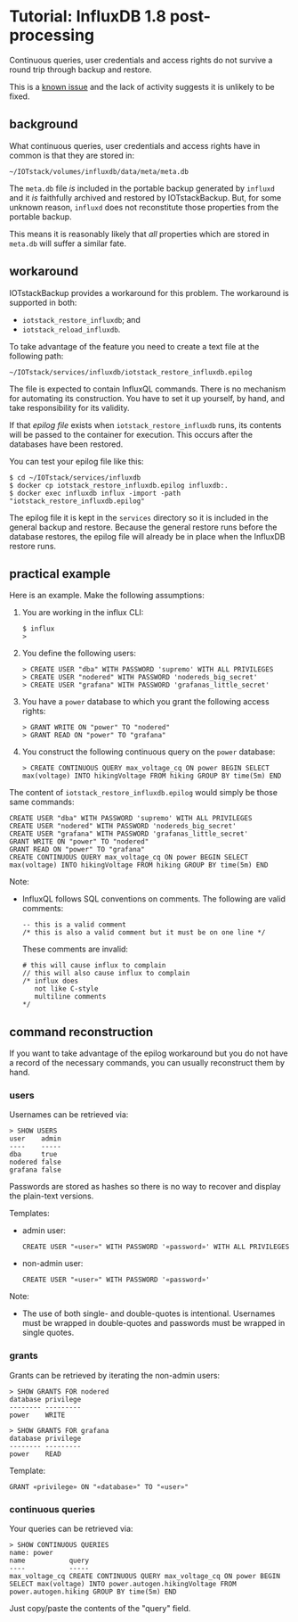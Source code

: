 # Tutorial: InfluxDB 1.8 post-processing

Continuous queries, user credentials and access rights do not survive a round trip through backup and restore.

This is a [known issue](https://github.com/influxdata/influxdb/issues/21494) and the lack of activity suggests it is unlikely to be fixed.

## background

What continuous queries, user credentials and access rights have in common is that they are stored in:

```
~/IOTstack/volumes/influxdb/data/meta/meta.db
```

The `meta.db` file *is* included in the portable backup generated by `influxd` and it *is* faithfully archived and restored by IOTstackBackup. But, for some unknown reason, `influxd` does not reconstitute those properties from the portable backup.

This means it is reasonably likely that *all* properties which are stored in `meta.db` will suffer a similar fate. 

## workaround

IOTstackBackup provides a workaround for this problem. The workaround is supported in both:

* `iotstack_restore_influxdb`; and
* `iotstack_reload_influxdb`.

To take advantage of the feature you need to create a text file at the following path:

```
~/IOTstack/services/influxdb/iotstack_restore_influxdb.epilog
```

The file is expected to contain InfluxQL commands. There is no mechanism for automating its construction. You have to set it up yourself, by hand, and take responsibility for its validity.

If that *epilog file* exists when `iotstack_restore_influxdb` runs, its contents will be passed to the container for execution. This occurs after the databases have been restored.

You can test your epilog file like this:

```
$ cd ~/IOTstack/services/influxdb
$ docker cp iotstack_restore_influxdb.epilog influxdb:.
$ docker exec influxdb influx -import -path "iotstack_restore_influxdb.epilog"
```

The epilog file it is kept in the `services` directory so it is included in the general backup and restore. Because the general restore runs before the database restores, the epilog file will already be in place when the InfluxDB restore runs. 

## practical example

Here is an example. Make the following assumptions:

1. You are working in the influx CLI:

	```
	$ influx
	>
	```

2. You define the following users:

	```
	> CREATE USER "dba" WITH PASSWORD 'supremo' WITH ALL PRIVILEGES
	> CREATE USER "nodered" WITH PASSWORD 'nodereds_big_secret'
	> CREATE USER "grafana" WITH PASSWORD 'grafanas_little_secret'
	```

3. You have a `power` database to which you grant the following access rights:

	```
	> GRANT WRITE ON "power" TO "nodered"
	> GRANT READ ON "power" TO "grafana"
	```

4. You construct the following continuous query on the `power` database:

	```
	> CREATE CONTINUOUS QUERY max_voltage_cq ON power BEGIN SELECT max(voltage) INTO hikingVoltage FROM hiking GROUP BY time(5m) END
	```

The content of `iotstack_restore_influxdb.epilog` would simply be those same commands:

```
CREATE USER "dba" WITH PASSWORD 'supremo' WITH ALL PRIVILEGES
CREATE USER "nodered" WITH PASSWORD 'nodereds_big_secret'
CREATE USER "grafana" WITH PASSWORD 'grafanas_little_secret'
GRANT WRITE ON "power" TO "nodered"
GRANT READ ON "power" TO "grafana"
CREATE CONTINUOUS QUERY max_voltage_cq ON power BEGIN SELECT max(voltage) INTO hikingVoltage FROM hiking GROUP BY time(5m) END
```

Note:

* InfluxQL follows SQL conventions on comments. The following are valid comments:

	```
	-- this is a valid comment
	/* this is also a valid comment but it must be on one line */
	```
	
	These comments are invalid:
	
	```
	# this will cause influx to complain
	// this will also cause influx to complain
	/* influx does
	   not like C-style
	   multiline comments
	*/
	```

## command reconstruction

If you want to take advantage of the epilog workaround but you do not have a record of the necessary commands, you can usually reconstruct them by hand.

### users

Usernames can be retrieved via:

```
> SHOW USERS
user    admin
----    -----
dba     true
nodered false
grafana false
```

Passwords are stored as hashes so there is no way to recover and display the plain-text versions.

Templates:

* admin user:

	```
	CREATE USER "«user»" WITH PASSWORD '«password»' WITH ALL PRIVILEGES
	```

* non-admin user:

	```
	CREATE USER "«user»" WITH PASSWORD '«password»'
	```

Note:

* The use of both single- and double-quotes is intentional. Usernames must be wrapped in double-quotes and passwords must be wrapped in single quotes.

### grants

Grants can be retrieved by iterating the non-admin users:

```
> SHOW GRANTS FOR nodered
database privilege
-------- ---------
power    WRITE

> SHOW GRANTS FOR grafana
database privilege
-------- ---------
power    READ
```

Template:

```
GRANT «privilege» ON "«database»" TO "«user»"
```

### continuous queries

Your queries can be retrieved via:

```
> SHOW CONTINUOUS QUERIES
name: power
name           query
----           -----
max_voltage_cq CREATE CONTINUOUS QUERY max_voltage_cq ON power BEGIN SELECT max(voltage) INTO power.autogen.hikingVoltage FROM power.autogen.hiking GROUP BY time(5m) END
```

Just copy/paste the contents of the "query" field.
